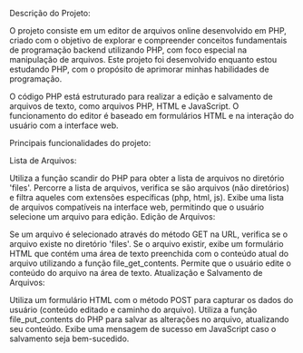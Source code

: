 Descrição do Projeto:

O projeto consiste em um editor de arquivos online desenvolvido em PHP, criado com o objetivo de explorar e compreender conceitos fundamentais de programação backend utilizando PHP, com foco especial na manipulação de arquivos. Este projeto foi desenvolvido enquanto estou estudando PHP, com o propósito de aprimorar minhas habilidades de programação.

O código PHP está estruturado para realizar a edição e salvamento de arquivos de texto, como arquivos PHP, HTML e JavaScript. O funcionamento do editor é baseado em formulários HTML e na interação do usuário com a interface web.

Principais funcionalidades do projeto:

Lista de Arquivos:

Utiliza a função scandir do PHP para obter a lista de arquivos no diretório 'files'.
Percorre a lista de arquivos, verifica se são arquivos (não diretórios) e filtra aqueles com extensões específicas (php, html, js).
Exibe uma lista de arquivos compatíveis na interface web, permitindo que o usuário selecione um arquivo para edição.
Edição de Arquivos:

Se um arquivo é selecionado através do método GET na URL, verifica se o arquivo existe no diretório 'files'.
Se o arquivo existir, exibe um formulário HTML que contém uma área de texto preenchida com o conteúdo atual do arquivo utilizando a função file_get_contents.
Permite que o usuário edite o conteúdo do arquivo na área de texto.
Atualização e Salvamento de Arquivos:

Utiliza um formulário HTML com o método POST para capturar os dados do usuário (conteúdo editado e caminho do arquivo).
Utiliza a função file_put_contents do PHP para salvar as alterações no arquivo, atualizando seu conteúdo.
Exibe uma mensagem de sucesso em JavaScript caso o salvamento seja bem-sucedido.

